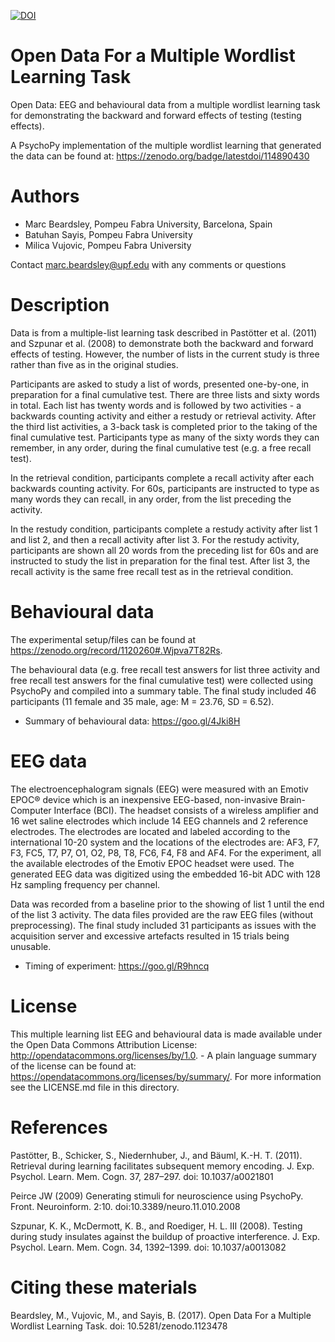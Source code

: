 [![DOI](https://zenodo.org/badge/114932156.svg)](https://zenodo.org/badge/latestdoi/114932156)

# Open Data For a Multiple Wordlist Learning Task
Open Data: EEG and behavioural data from a multiple wordlist learning task for demonstrating the backward and forward effects of testing (testing effects).

A PsychoPy implementation of the multiple wordlist learning that generated the data can be found at: https://zenodo.org/badge/latestdoi/114890430

# Authors
- Marc Beardsley, Pompeu Fabra University, Barcelona, Spain
- Batuhan Sayis, Pompeu Fabra University 
- Milica Vujovic, Pompeu Fabra University 

Contact marc.beardsley@upf.edu with any comments or questions

# Description
Data is from a multiple-list learning task described in Pastötter et al. (2011) and Szpunar et al. (2008) to demonstrate both the backward and forward effects of testing. However, the number of lists in the current study is three rather than five as in the original studies.

Participants are asked to study a list of words, presented one-by-one, in preparation for a final cumulative test. There are three lists and sixty words in total. Each list has twenty words and is followed by two activities - a backwards counting activity and either a restudy or retrieval activity. After the third list activities, a 3-back task is completed prior to the taking of the final cumulative test. Participants type as many of the sixty words they can remember, in any order, during the final cumulative test (e.g. a free recall test).

In the retrieval condition, participants complete a recall activity after each backwards counting activity. For 60s, participants are instructed to type as many words they can recall, in any order, from the list preceding the activity.

In the restudy condition, participants complete a restudy activity after list 1 and list 2, and then a recall activity after list 3. For the restudy activity, participants are shown all 20 words from the preceding list for 60s and are instructed to study the list in preparation for the final test. After list 3, the recall activity is the same free recall test as in the retrieval condition.

# Behavioural data
The experimental setup/files can be found at https://zenodo.org/record/1120260#.Wjpva7T82Rs.

The behavioural data (e.g. free recall test answers for list three activity and free recall test answers for the final cumulative test) were collected using PsychoPy and compiled into a summary table. The final study included 46 participants (11 female and 35 male, age: M = 23.76, SD = 6.52).
- Summary of behavioural data: https://goo.gl/4Jki8H

# EEG data
The electroencephalogram signals (EEG) were measured with an Emotiv EPOC® device which is an inexpensive EEG-based, non-invasive Brain-Computer Interface (BCI). The headset consists of a wireless amplifier and 16 wet saline electrodes which include 14 EEG channels and 2 reference electrodes. The electrodes are located and labeled according to the international 10-20 system and the locations of the electrodes are: AF3, F7, F3, FC5, T7, P7, O1, O2, P8, T8, FC6, F4, F8 and AF4. For the experiment, all the available electrodes of the Emotiv EPOC headset were used. The generated EEG data was digitized using the embedded 16-bit ADC with 128 Hz sampling frequency per channel. 

Data was recorded from a baseline prior to the showing of list 1 until the end of the list 3 activity. The data files provided are the raw EEG files (without preprocessing). The final study included 31 participants as issues with the acquisition server and excessive artefacts resulted in 15 trials being unusable.
- Timing of experiment: https://goo.gl/R9hncq


# License
This multiple learning list EEG and behavioural data is made available under the Open Data Commons Attribution License: http://opendatacommons.org/licenses/by/1.0. - A plain language summary of the license can be found at: https://opendatacommons.org/licenses/by/summary/. For more information see the LICENSE.md file in this directory.

# References
Pastötter, B., Schicker, S., Niedernhuber, J., and Bäuml, K.-H. T. (2011). Retrieval during learning facilitates subsequent memory encoding. J. Exp. Psychol. Learn. Mem. Cogn. 37, 287–297. doi: 10.1037/a0021801

Peirce JW (2009) Generating stimuli for neuroscience using PsychoPy. Front. Neuroinform. 2:10. doi:10.3389/neuro.11.010.2008

Szpunar, K. K., McDermott, K. B., and Roediger, H. L. III (2008). Testing during study insulates against the buildup of proactive interference. J. Exp. Psychol. Learn. Mem. Cogn. 34, 1392–1399. doi: 10.1037/a0013082

# Citing these materials
Beardsley, M., Vujovic, M., and Sayis, B. (2017). Open Data For a Multiple Wordlist Learning Task. doi: 10.5281/zenodo.1123478



